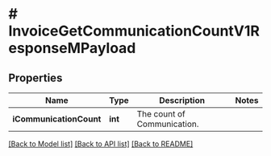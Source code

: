 # # InvoiceGetCommunicationCountV1ResponseMPayload

## Properties

Name | Type | Description | Notes
------------ | ------------- | ------------- | -------------
**iCommunicationCount** | **int** | The count of Communication. |

[[Back to Model list]](../../README.md#models) [[Back to API list]](../../README.md#endpoints) [[Back to README]](../../README.md)
